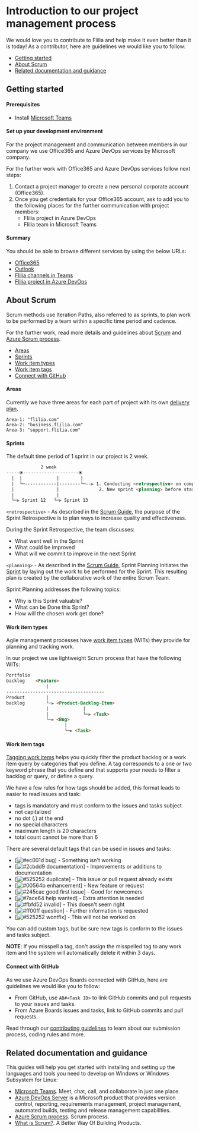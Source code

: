 # Introduction to our project management process
We would love you to contribute to Flilia and help make it even better than it is today! As a contributor, here are guidelines we would like you to follow:

- [Getting started](#start)
- [About Scrum](#scrum)
- [Related documentation and guidance](#guidance)

## <a name="start"></a> Getting started

#### Prerequisites
- Install [Microsoft Teams][teams]

#### Set up your development environment
For the project management and communication between members in our company we use Office365 and Azure DevOps services by Microsoft company.

For the further work with Office365 and Azure DevOps services follow next steps:
1. Contact a project manager to create a new personal corporate account (Office365).
2. Once you get credentials for your Office365 account, ask to add you to the following places for the further communication with project members:
	- Flilia project in Azure DevOps
	- Flilia team in Microsoft Teams

#### Summary
You should be able to browse different services by using the below URLs:
- [Office365][office365]
- [Outlook][outlook]
- [Flilia channels in Teams][fliliateams]
- [Flilia project in Azure DevOps][azureflilia]

## <a name="scrum"></a> About Scrum
Scrum methods use Iteration Paths, also referred to as sprints, to plan work to be performed by a team within a specific time period and cadence.

For the further work, read more details and guidelines about [Scrum][scrum] and [Azure Scrum process][scrumazure].

- [Areas](#scrumareas)
- [Sprints](#scrumsprints)
- [Work item types](#scrumtypes)
- [Work item tags](#scrumtags)
- [Connect with GitHub](#scrumgithub)

#### <a name="scrumareas"></a> Areas
Currently we have three areas for each part of project with its own [delivery plan][plan].
```shell
Area-1: "flilia.com"
Area-2: "business.flilia.com"
Area-3: "support.flilia.com"
```

#### <a name="scrumsprints"></a> Sprints
The default time period of 1 sprint in our project is 2 week.

```html
             2 week
-----⦿---------------------⦿
  |  |             |        |
  |  └─------------|--------└─--⫸ 1. Conducting <retrospective> on completed sprint
  |                |               2. New sprint <planning> before start
  |                |                       
  └─⫸ Sprint 12   └─⫸ Sprint 13
```

`<retrospective>` - As described in the [Scrum Guide][scrumguides], the purpose of the Sprint Retrospective is to plan ways to increase quality and effectiveness.

During the Sprint Retrospective, the team discusses:
- What went well in the Sprint
- What could be improved
- What will we commit to improve in the next Sprint

`<planning>` - As described in the [Scrum Guide][scrumguides], Sprint Planning initiates the [Sprint][sprint] by laying out the work to be performed for the Sprint. This resulting plan is created by the collaborative work of the entire Scrum Team.

Sprint Planning addresses the following topics:
- Why is this Sprint valuable?
- What can be Done this Sprint?
- How will the chosen work get done?

#### <a name="scrumtypes"></a> Work item types
Agile management processes have [work item types][scrumwits] (WITs) they provide for planning and tracking work.

In our project we use lightweight Scrum process that have the following WITs:
```html
Portfolio
backlog    <Feature>
               |
-------------------------------------
Product        |
backlog        └─⫸ <Product-Backlog-Item>
               |             |
               |             └─⫸ <Task>
               └─⫸ <Bug>
                      |
                      └─⫸ <Task>
```

#### <a name="scrumtags"></a> Work item tags
[Tagging work items][tagging] helps you quickly filter the product backlog or a work item query by categories that you define. A tag corresponds to a one or two keyword phrase that you define and that supports your needs to filter a backlog or query, or define a query.

We have a few rules for how tags should be added, this format leads to easier to read issues and task:
- tags is mandatory and must conform to the issues and tasks subject
- not capitalized
- no dot (.) at the end
- no special characters
- maximum length is 20 characters
- total count cannot be more than 6

There are several default tags that can be used in issues and tasks:
- [![#ec001d](https://via.placeholder.com/15/ec001d/000000?text=+) bug] - Something isn't working
- [![#2cbdd9](https://via.placeholder.com/15/2cbdd9/000000?text=+) documentation] - Improvements or additions to documentation
- [![#525252](https://via.placeholder.com/15/525252/000000?text=+) duplicate] - This issue or pull request already exists
- [![#00564b](https://via.placeholder.com/15/00564b/000000?text=+) enhancement] - New feature or request
- [![#245cac](https://via.placeholder.com/15/245cac/000000?text=+) good first issue] - Good for newcomers
- [![#7ace64](https://via.placeholder.com/15/7ace64/000000?text=+) help wanted] - Extra attention is needed
- [![#fbfd52](https://via.placeholder.com/15/fbfd52/000000?text=+) invalid] - This doesn't seem right
- [![#ff00ff](https://via.placeholder.com/15/ff00ff/000000?text=+) question] - Further information is requested
- [![#525252](https://via.placeholder.com/15/525252/000000?text=+) wontfix] - This will not be worked on

You can add custom tags, but be sure new tags is conform to the issues and tasks subject.

<strong>NOTE</strong>: If you misspell a tag, don't assign the misspelled tag to any work item and the system will automatically delete it within 3 days.

#### <a name="scrumgithub"></a> Connect with GitHub
As we use Azure DevOps Boards connected with GitHub, here are guidelines we would like you to follow:
- From GitHub, use `AB#<Task ID>` to link GitHub commits and pull requests to your issues and tasks.
- From Azure Boards issues and tasks, link to GitHub commits and pull requests.

Read through our [contributing guidelines][contributing] to learn about our submission process, coding rules and more.

## <a name="guidance"></a> Related documentation and guidance
This guides will help you get started with installing and setting up the languages and tools you need to develop on Windows or Windows Subsystem for Linux:

- [Microsoft Teams][teams]. Meet, chat, call, and collaborate in just one place.
- [Azure DevOps Server][azure] is a Microsoft product that provides version control, reporting, requirements management, project management, automated builds, testing and release management capabilities.
- [Azure Scrum process][scrumazure]. Scrum process.
- [What is Scrum?][scrum]. A Better Way Of Building Products.

[azureflilia]: https://dev.azure.com/flilia/Flilia
[developers-team]: https://github.com/orgs/flilia/teams/developers-team
[azure]: https://azure.microsoft.com/en-us/services/devops/
[teams]: https://www.microsoft.com/en/microsoft-teams/group-chat-software
[fliliawiki]: https://dev.azure.com/flilia/Flilia/_wiki/
[scrumguides]: https://www.scrumguides.org/
[scrum]: https://www.scrum.org/resources/what-is-scrum
[scrumazure]: https://docs.microsoft.com/en-us/azure/devops/boards/work-items/guidance/scrum-process?view=azure-devops
[sprint]: https://www.scrum.org/resources/what-is-a-sprint-in-scrum
[strimplan]: https://www.scrum.org/resources/what-is-sprint-planning
[strimpretro]: https://www.scrum.org/resources/what-is-a-sprint-retrospective
[contributing]: CONTRIBUTING.md
[stackoverflow]: http://stackoverflow.com/
[scrumwits]: https://docs.microsoft.com/en-us/azure/devops/boards/work-items/guidance/scrum-process-workflow?view=azure-devops
[plan]: https://dev.azure.com/flilia/Flilia/_deliveryplans/plans
[tagging]: https://docs.microsoft.com/en-us/azure/devops/boards/queries/add-tags-to-work-items?view=azure-devops
[fliliateams]: https://teams.microsoft.com/l/team/19%3af126286a785b46e49b9a94d3eed0ffd8%40thread.tacv2/conversations?groupId=462ef793-2a17-4613-ab50-ea302d209c26&tenantId=be3b533b-6900-4e84-8338-a5934799565d
[outlook]: https://outlook.office.com
[office365]: https://www.office.com